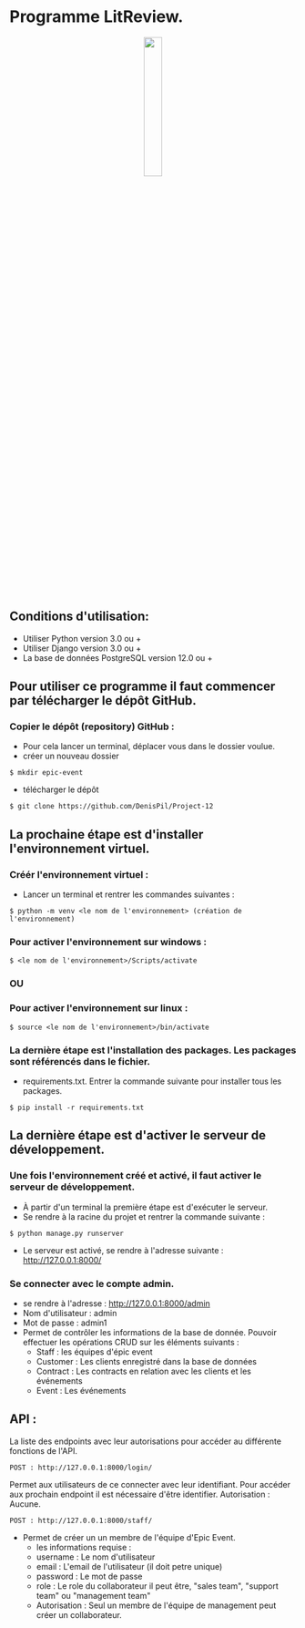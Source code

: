 # Programme LitReview.

<p align="center">
<img src="https://user.oc-static.com/upload/2020/09/22/16007804386673_P10.png" width="25%"></img>
</p>

## Conditions d'utilisation:
* Utiliser Python version 3.0 ou +
* Utiliser Django version 3.0 ou +
* La base de données PostgreSQL version 12.0 ou +

## Pour utiliser ce programme il faut commencer par télécharger le dépôt GitHub.

### Copier le dépôt (repository) GitHub :
* Pour cela lancer un terminal, déplacer vous dans le dossier voulue. 
* créer un nouveau dossier
````
$ mkdir epic-event
````
* télécharger le dépôt 
````
$ git clone https://github.com/DenisPil/Project-12
````


## La prochaine étape est d'installer l'environnement virtuel.

### Créér l'environnement virtuel :
*  Lancer un terminal et rentrer les commandes suivantes : 

````
$ python -m venv <le nom de l'environnement> (création de l'environnement)    
````

### Pour activer l'environnement sur windows :
````
$ <le nom de l'environnement>/Scripts/activate 
````

### OU

### Pour activer l'environnement sur linux :

````
$ source <le nom de l'environnement>/bin/activate
````

### La dernière étape est l'installation des packages. Les packages sont référencés dans le fichier.
*  requirements.txt. Entrer la commande suivante pour installer tous les packages.
````
$ pip install -r requirements.txt
````


## La dernière étape est d'activer le serveur de développement.

### Une fois l'environnement créé et activé, il faut activer le serveur de développement.
*  À partir d'un terminal la première étape est d'exécuter le serveur.
*  Se rendre à la racine du projet et rentrer la commande suivante :
````
$ python manage.py runserver
````
* Le serveur est activé, se rendre à l'adresse suivante : http://127.0.0.1:8000/

### Se connecter avec le compte admin.
* se rendre à l'adresse : http://127.0.0.1:8000/admin
* Nom d'utilisateur : admin
* Mot de passe : admin1
* Permet de contrôler les informations de la base de donnée. Pouvoir effectuer les opérations CRUD sur les éléments suivants :
  * Staff : les équipes d'épic event
  * Customer : Les clients enregistré dans la base de données
  * Contract : Les contracts en relation avec les clients et les événements
  * Event : Les événements

## API :
La liste des endpoints avec leur autorisations pour accéder au différente fonctions de l'API.
````
POST : http://127.0.0.1:8000/login/
````
Permet aux utilisateurs de ce connecter avec leur identifiant. Pour accéder aux prochain endpoint il est nécessaire d'être identifier.
Autorisation : Aucune.

````
POST : http://127.0.0.1:8000/staff/
````
* Permet de créer un un membre de l'équipe d'Epic Event.
  * les informations requise :
  * username : Le nom d'utilisateur
  * email : L'email de l'utilisateur (il doit petre unique)
  * password : Le mot de passe
  * role : Le role du collaborateur il peut être, "sales team", "support team" ou "management team"
  * Autorisation : Seul un membre de l'équipe de management peut créer un collaborateur.
